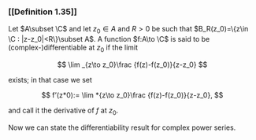 ### [[Definition 1.35]]

Let $A\subset \C$ and let $z_0\in A$ and $R>0$ be such that $B_R(z_0)=\{z\in \C : |z-z_0|<R\}\subset A$. A function $f:A\to \C$ is said to be (complex-)differentiable at $z_0$ if the limit

$$ \lim _{z\to z_0}\frac {f(z)-f(z_0)}{z-z_0} $$

exists; in that case we set

$$ f’(z*0):= \lim *{z\to z_0}\frac {f(z)-f(z_0)}{z-z_0}, $$

and call it the derivative of $f$ at $z_0$.

Now we can state the differentiability result for complex power series.